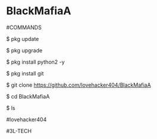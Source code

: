# BlackMafiaA



#COMMANDS

$ pkg update

$ pkg upgrade

$ pkg install python2 -y

$ pkg install git

$ git clone https://github.com/lovehacker404/BlackMafiaA

$ cd BlackMafiaA

$ ls






#lovehacker404

#3L-TECH
